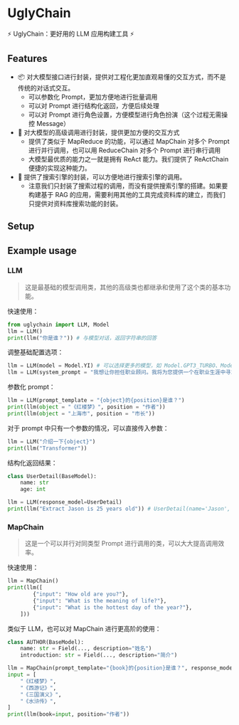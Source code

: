 # UglyChain
⚡ UglyChain：更好用的 LLM 应用构建工具 ⚡

## Features
- 📦 对大模型接口进行封装，提供对工程化更加直观易懂的交互方式，而不是传统的对话式交互。
  - 可以参数化 Prompt，更加方便地进行批量调用
  - 可以对 Prompt 进行结构化返回，方便后续处理
  - 可以对 Prompt 进行角色设置，方便模型进行角色扮演（这个过程无需操控 Message）
- 🔗 对大模型的高级调用进行封装，提供更加方便的交互方式
  - 提供了类似于 MapReduce 的功能，可以通过 MapChain 对多个 Prompt 进行并行调用，也可以用 ReduceChain 对多个 Prompt 进行串行调用
  - 大模型最优质的能力之一就是拥有 ReAct 能力。我们提供了 ReActChain 便捷的实现这种能力。
- 💾 提供了搜索引擎的封装，可以方便地进行搜索引擎的调用。
  - 注意我们只封装了搜索过程的调用，而没有提供搜索引擎的搭建。如果要构建基于 RAG 的应用，需要利用其他的工具完成资料库的建立，而我们只提供对资料库搜索功能的封装。

## Setup


## Example usage
### LLM

> 这是最基础的模型调用类，其他的高级类也都继承和使用了这个类的基本功能。

快速使用：

```python
from uglychain import LLM, Model
llm = LLM()
print(llm("你是谁？")) # 与模型对话，返回字符串的回答
```

调整基础配置选项：

```python
llm = LLM(model = Model.YI) # 可以选择更多的模型，如 Model.GPT3_TURBO、Model.GPT4 等等
llm = LLM(system_prompt = "我想让你担任职业顾问。我将为您提供一个在职业生涯中寻求指导的人，您的任务是帮助他们根据自己的技能、兴趣和经验确定最适合的职业。您还应该对可用的各种选项进行研究，解释不同行业的就业市场趋势，并就哪些资格对追求特定领域有益提出建议。") # 可以对模型设置角色，这样模型就会以这个角色的视角来回答问题。设置的内容保存在 System Message 中。
```

参数化 prompt：

```python
llm = LLM(prompt_template = "{object}的{position}是谁？")
print(llm(object = "《红楼梦》", position = "作者"))
print(llm(object = "上海市", position = "市长"))
```

对于 prompt 中只有一个参数的情况，可以直接传入参数：

```python
llm = LLM("介绍一下{object}")
print(llm("Transformer"))
```

结构化返回结果：

```python
class UserDetail(BaseModel):
    name: str
    age: int

llm = LLM(response_model=UserDetail)
print(llm("Extract Jason is 25 years old")) # UserDetail(name='Jason', age=25)
```

### MapChain

> 这是一个可以并行对同类型 Prompt 进行调用的类，可以大大提高调用效率。

快速使用：

```python
llm = MapChain()
print(llm([
        {"input": "How old are you?"},
        {"input": "What is the meaning of life?"},
        {"input": "What is the hottest day of the year?"},
    ]))
``````
类似于 LLM，也可以对 MapChain 进行更高阶的使用：

```python
class AUTHOR(BaseModel):
    name: str = Field(..., description="姓名")
    introduction: str = Field(..., description="简介")

llm = MapChain(prompt_template="{book}的{position}是谁？", response_model=AUTHOR, map_keys=["book",])
input = [
    "《红楼梦》",
    "《西游记》",
    "《三国演义》",
    "《水浒传》",
]
print(llm(book=input, position="作者"))